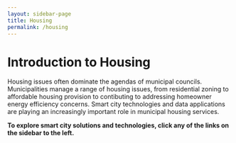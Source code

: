 ```yaml
---
layout: sidebar-page
title: Housing
permalink: /housing
---
```


# Introduction to Housing

Housing issues often dominate the agendas of municipal councils. Municipalities manage a range of housing issues, from residential zoning to affordable housing provision to contibuting to addressing homeowner energy efficiency concerns. Smart city technologies and data applications are playing an increasingly important role in municipal housing services.

**To explore smart city solutions and technologies, click any of the links on the sidebar to the left.**

